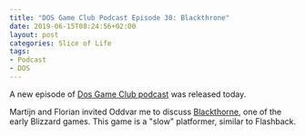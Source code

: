 ```yaml
---
title: "DOS Game Club Podcast Episode 30: Blackthrone"
date: 2019-06-15T08:24:56+02:00
layout: post
categories: Slice of Life
tags:
- Podcast
- DOS
---
```


A new episode of [Dos Game Club podcast][dgc-30] was released today.

Martijn and Florian invited Oddvar me to discuss [Blackthorne][blackthorne], one of the early Blizzard games. This game is a "slow" platformer, similar to Flashback.

[dgc-30]: https://www.dosgameclub.com/blackthorne/
[blackthorne]: https://www.mobygames.com/game/dos/blackthorne